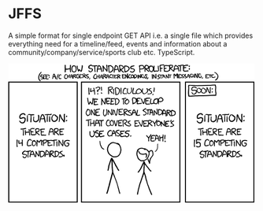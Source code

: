 # JFFS

A simple format for single endpoint GET API i.e. a single file which provides everything need for a timeline/feed, events and information about a community/company/service/sports club etc. TypeScript.

![XKCD on standards](standards.png)
